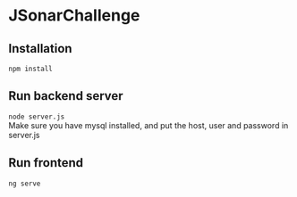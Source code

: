 # JSonarChallenge

## Installation

`npm install`

## Run backend server
`node server.js`
<br>
Make sure you have mysql installed, and put the host, user and password in server.js

## Run frontend
`ng serve`
